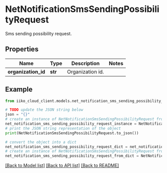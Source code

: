 # NetNotificationSmsSendingPossibilityRequest

Sms sending possibility request.

## Properties

Name | Type | Description | Notes
------------ | ------------- | ------------- | -------------
**organization_id** | **str** | Organization id. | 

## Example

```python
from iiko_cloud_client.models.net_notification_sms_sending_possibility_request import NetNotificationSmsSendingPossibilityRequest

# TODO update the JSON string below
json = "{}"
# create an instance of NetNotificationSmsSendingPossibilityRequest from a JSON string
net_notification_sms_sending_possibility_request_instance = NetNotificationSmsSendingPossibilityRequest.from_json(json)
# print the JSON string representation of the object
print(NetNotificationSmsSendingPossibilityRequest.to_json())

# convert the object into a dict
net_notification_sms_sending_possibility_request_dict = net_notification_sms_sending_possibility_request_instance.to_dict()
# create an instance of NetNotificationSmsSendingPossibilityRequest from a dict
net_notification_sms_sending_possibility_request_from_dict = NetNotificationSmsSendingPossibilityRequest.from_dict(net_notification_sms_sending_possibility_request_dict)
```
[[Back to Model list]](../README.md#documentation-for-models) [[Back to API list]](../README.md#documentation-for-api-endpoints) [[Back to README]](../README.md)


